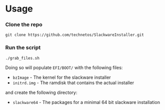 # Usage

### Clone the repo

```
git clone https://github.com/technetos/SlackwareInstaller.git
```

### Run the script

```
./grab_files.sh
```
Doing so will populate `EFI/BOOT/` with the following files:
+ `bzImage` - The kernel for the slackware installer
+ `initrd.img` - The ramdisk that contains the actual installer

and create the following directory: 
+ `slackware64` - The packages for a minimal 64 bit slackware installation
